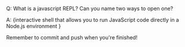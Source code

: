 Q: What is a javascript REPL? Can you name two ways to open one?

A: {interactive shell that allows you to run JavaScript code directly in a Node.js environment }


Remember to commit and push when you're finished!
